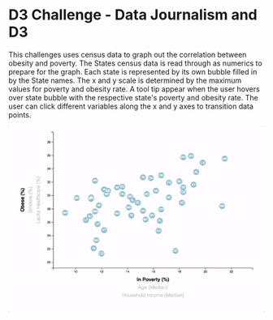 # D3 Challenge - Data Journalism and D3

This challenges uses census data to graph out the correlation between obesity and poverty. The States census data is read through as numerics to prepare for the graph. Each state is represented by its own bubble filled in by the State names. The x and y scale is determined by the maximum values for poverty and obesity rate. A tool tip appear when the user hovers over state bubble with the respective state's poverty and obesity rate. The user can click different variables along the x and y axes to transition data points. 

<img src="/Images/7-animated-scatter.gif" alt="My cool logo"/>
